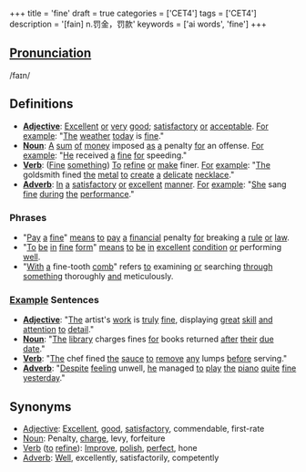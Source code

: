 +++
title = 'fine'
draft = true
categories = ['CET4']
tags = ['CET4']
description = '[fain] n.罚金，罚款'
keywords = ['ai words', 'fine']
+++

## [Pronunciation](/en/post/pronunciation/)
/faɪn/

## Definitions
- **[Adjective](/en/post/adjective/)**: [Excellent](/en/post/excellent/) [or](/en/post/or/) [very](/en/post/very/) [good](/en/post/good/); [satisfactory](/en/post/satisfactory/) [or](/en/post/or/) [acceptable](/en/post/acceptable/). [For](/en/post/for/) [example](/en/post/example/): "[The](/en/post/the/) [weather](/en/post/weather/) [today](/en/post/today/) is [fine](/en/post/fine/)."
- **[Noun](/en/post/noun/)**: [A](/en/post/a/) [sum](/en/post/sum/) [of](/en/post/of/) [money](/en/post/money/) imposed [as](/en/post/as/) [a](/en/post/a/) penalty [for](/en/post/for/) an offense. [For](/en/post/for/) [example](/en/post/example/): "[He](/en/post/he/) received [a](/en/post/a/) [fine](/en/post/fine/) [for](/en/post/for/) speeding."
- **[Verb](/en/post/verb/)**: ([Fine](/en/post/fine/) [something](/en/post/something/)) [To](/en/post/to/) [refine](/en/post/refine/) [or](/en/post/or/) [make](/en/post/make/) finer. [For](/en/post/for/) [example](/en/post/example/): "[The](/en/post/the/) goldsmith fined [the](/en/post/the/) [metal](/en/post/metal/) [to](/en/post/to/) [create](/en/post/create/) [a](/en/post/a/) [delicate](/en/post/delicate/) [necklace](/en/post/necklace/)."
- **[Adverb](/en/post/adverb/)**: [In](/en/post/in/) [a](/en/post/a/) [satisfactory](/en/post/satisfactory/) [or](/en/post/or/) [excellent](/en/post/excellent/) [manner](/en/post/manner/). [For](/en/post/for/) [example](/en/post/example/): "[She](/en/post/she/) sang [fine](/en/post/fine/) [during](/en/post/during/) [the](/en/post/the/) [performance](/en/post/performance/)."

### Phrases
- "[Pay](/en/post/pay/) [a](/en/post/a/) [fine](/en/post/fine/)" [means](/en/post/means/) [to](/en/post/to/) [pay](/en/post/pay/) [a](/en/post/a/) [financial](/en/post/financial/) penalty [for](/en/post/for/) breaking [a](/en/post/a/) [rule](/en/post/rule/) [or](/en/post/or/) [law](/en/post/law/).
- "[To](/en/post/to/) [be](/en/post/be/) [in](/en/post/in/) [fine](/en/post/fine/) [form](/en/post/form/)" [means](/en/post/means/) [to](/en/post/to/) [be](/en/post/be/) [in](/en/post/in/) [excellent](/en/post/excellent/) [condition](/en/post/condition/) [or](/en/post/or/) performing [well](/en/post/well/).
- "[With](/en/post/with/) [a](/en/post/a/) fine-tooth [comb](/en/post/comb/)" refers [to](/en/post/to/) examining [or](/en/post/or/) searching [through](/en/post/through/) [something](/en/post/something/) thoroughly [and](/en/post/and/) meticulously.

### [Example](/en/post/example/) Sentences
- **[Adjective](/en/post/adjective/)**: "[The](/en/post/the/) artist's [work](/en/post/work/) is [truly](/en/post/truly/) [fine](/en/post/fine/), displaying [great](/en/post/great/) [skill](/en/post/skill/) [and](/en/post/and/) [attention](/en/post/attention/) [to](/en/post/to/) [detail](/en/post/detail/)."
- **[Noun](/en/post/noun/)**: "[The](/en/post/the/) [library](/en/post/library/) charges fines [for](/en/post/for/) books returned [after](/en/post/after/) [their](/en/post/their/) [due](/en/post/due/) [date](/en/post/date/)."
- **[Verb](/en/post/verb/)**: "[The](/en/post/the/) chef fined [the](/en/post/the/) [sauce](/en/post/sauce/) [to](/en/post/to/) [remove](/en/post/remove/) [any](/en/post/any/) lumps [before](/en/post/before/) serving."
- **[Adverb](/en/post/adverb/)**: "[Despite](/en/post/despite/) [feeling](/en/post/feeling/) unwell, [he](/en/post/he/) managed [to](/en/post/to/) [play](/en/post/play/) [the](/en/post/the/) [piano](/en/post/piano/) [quite](/en/post/quite/) [fine](/en/post/fine/) [yesterday](/en/post/yesterday/)."

## Synonyms
- [Adjective](/en/post/adjective/): [Excellent](/en/post/excellent/), [good](/en/post/good/), [satisfactory](/en/post/satisfactory/), commendable, first-rate
- [Noun](/en/post/noun/): Penalty, [charge](/en/post/charge/), levy, forfeiture
- [Verb](/en/post/verb/) ([to](/en/post/to/) [refine](/en/post/refine/)): [Improve](/en/post/improve/), [polish](/en/post/polish/), [perfect](/en/post/perfect/), hone
- [Adverb](/en/post/adverb/): [Well](/en/post/well/), excellently, satisfactorily, competently
